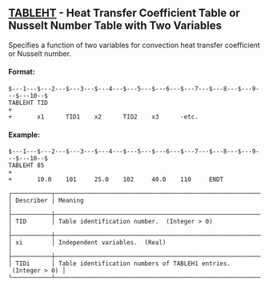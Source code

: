 ## [TABLEHT](https://help.hexagonmi.com/bundle/MSC_Nastran_2022.4/page/Nastran_Combined_Book/qrg/bulktuv/TOC.TABLEHT.xhtml) - Heat Transfer Coefficient Table or Nusselt Number Table with Two Variables

Specifies a function of two variables for convection heat transfer coefficient or Nusselt number.

#### Format:

```nastran
$---1---$---2---$---3---$---4---$---5---$---6---$---7---$---8---$---9---$---10--$
TABLEHT TID                                                             +       
+       x1      TID1    x2      TID2    x3      -etc.                           
```

#### Example:

```nastran
$---1---$---2---$---3---$---4---$---5---$---6---$---7---$---8---$---9---$---10--$
TABLEHT 85                                                              +       
+       10.0    101     25.0    102     40.0    110     ENDT                    
```

```text
┌───────────┬─────────────────────────────────────────────────────────────────┐
│ Describer │ Meaning                                                         │
├───────────┼─────────────────────────────────────────────────────────────────┤
│ TID       │ Table identification number.  (Integer > 0)                     │
├───────────┼─────────────────────────────────────────────────────────────────┤
│ xi        │ Independent variables.  (Real)                                  │
├───────────┼─────────────────────────────────────────────────────────────────┤
│ TIDi      │ Table identification numbers of TABLEH1 entries.  (Integer > 0) │
└───────────┴─────────────────────────────────────────────────────────────────┘
```
